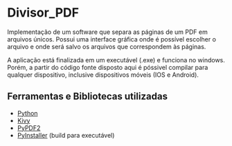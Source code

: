 # Divisor_PDF
Implementação de um software que separa as páginas de um PDF em arquivos únicos. Possui uma interface gráfica onde é possível escolher o arquivo e onde será salvo os arquivos que correspondem às páginas.

A aplicação está finalizada em um executável (.exe) e funciona no windows. Porém, a partir do código fonte disposto aqui é póssivel compilar para qualquer dispositivo, inclusive dispositivos móveis (IOS e Android).

## Ferramentas e Bibliotecas utilizadas

- <a href="https://www.python.org/">Python</a>
- <a href="https://kivy.org/">Kivy</a>
- <a href="https://github.com/py-pdf/PyPDF2">PyPDF2</a>
- <a href="https://pyinstaller.org/">PyInstaller</a> (build para executável)
